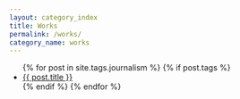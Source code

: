 ```yaml
---
layout: category_index
title: Works
permalink: /works/
category_name: works
---
```


<ul class="mt-1 mt-lg-2 mr-2 mr-lg-3">
      {% for post in site.tags.journalism %}
        {% if post.tags %}
        <li class="inline-block block-lg text-right ml-1 ml-lg-0">
          <a class="italic no-underline h4" href="{{ my_page.url | prepend: site.baseurl }}">
            {{ post.title }}
          </a>
        </li>
        {% endif %}
      {% endfor %}
    </ul>
